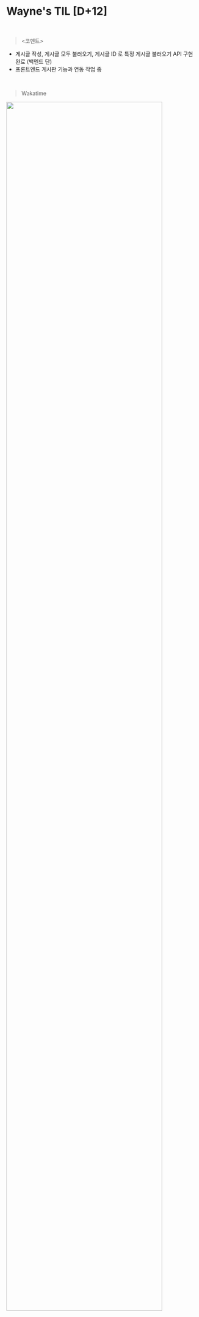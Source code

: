 Wayne's TIL [D+12]
===

<br>

><코멘트>

- 게시글 작성, 게시글 모두 불러오기, 게시글 ID 로 특정 게시글 불러오기 API 구현 완료 (백엔드 단)
- 프론트엔드 게시판 기능과 연동 작업 중

<br>

>Wakatime

<img src="https://github.com/RyeinKim/TIL/assets/25819095/980db10d-95c7-466c-a475-86fee45c69a8" width="90%">